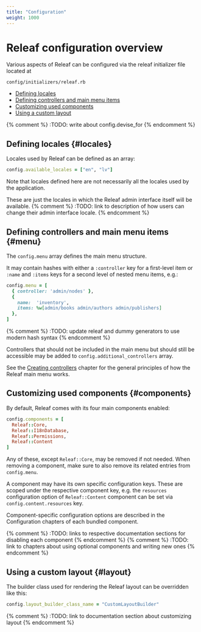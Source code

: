 ```yaml
---
title: "Configuration"
weight: 1000
---
```


# Releaf configuration overview

Various aspects of Releaf can be configured via the releaf initializer file located at

```
config/initializers/releaf.rb
```

* [Defining locales](#locales)
* [Defining controllers and main menu items](#menu)
* [Customizing used components](#components)
* [Using a custom layout](#layout)

{% comment %} :TODO: write about config.devise_for {% endcomment %}

## Defining locales {#locales}

Locales used by Releaf can be defined as an array:

```ruby
config.available_locales = ["en", "lv"]
```

Note that locales defined here are not necessarily all the locales used by the application.

These are just the locales in which the Releaf admin interface itself will be available.
{% comment %} :TODO: link to description of how users can change their admin interface locale. {% endcomment %}


## Defining controllers and main menu items {#menu}

The `config.menu` array defines the main menu structure.

It may contain hashes with either a `:controller` key for a first-level item or `:name` and `:items` keys for a second level of nested menu items, e.g.:

```ruby
config.menu = [
  { controller: 'admin/nodes' },
  {
    name:  'inventory',
    items: %w[admin/books admin/authors admin/publishers]
  },
]
```
{% comment %} :TODO: update releaf and dummy generators to use modern hash syntax {% endcomment %}

Controllers that should not be included in the main menu but should still be accessible may be added to `config.additional_controllers` array.

See the [Creating controllers](/documentation/creating-controllers.html) chapter for the general principles of how the Releaf main menu works.


## Customizing used components {#components}

By default, Releaf comes with its four main components enabled:

```ruby
config.components = [
  Releaf::Core,
  Releaf::I18nDatabase,
  Releaf::Permissions,
  Releaf::Content
]
```

Any of these, except `Releaf::Core`, may be removed if not needed. When removing a component, make sure to also remove its related entries from `config.menu`.

A component may have its own specific configuration keys. These are scoped under the respective component key, e.g. the `resources` configuration option of `Releaf::Content` component can be set via `config.content.resources` key.

Component-specific configuration options are described in the Configuration chapters of each bundled component.

{% comment %} :TODO: links to respective documentation sections for disabling each component {% endcomment %}
{% comment %} :TODO: link to chapters about using optional components and writing new ones {% endcomment %}

## Using a custom layout {#layout}

The builder class used for rendering the Releaf layout can be overridden like this:

```ruby
config.layout_builder_class_name = "CustomLayoutBuilder"
```

{% comment %} :TODO: link to documentation section about customizing layout {% endcomment %}




